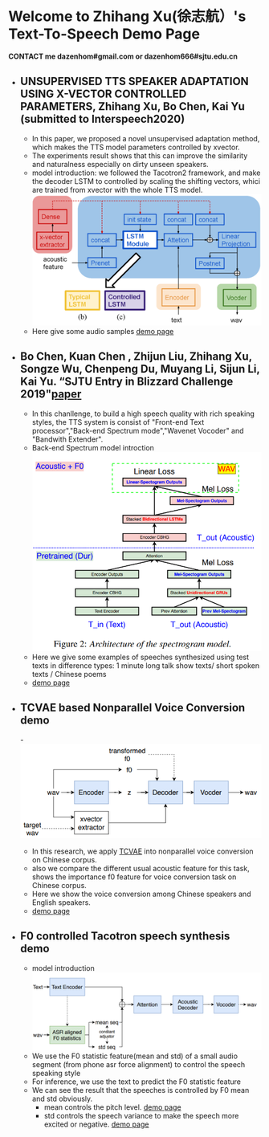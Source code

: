 # Welcome to Zhihang Xu(徐志航）'s Text-To-Speech Demo Page
**CONTACT me dazenhom#gmail.com or dazenhom666#sjtu.edu.cn**

- ## UNSUPERVISED TTS SPEAKER ADAPTATION USING X-VECTOR CONTROLLED PARAMETERS, Zhihang Xu, Bo Chen, Kai Yu (submitted to Interspeech2020)
  - In this paper, we proposed a novel unsupervised adaptation method, which makes the TTS model parameters controlled by xvector.
  - The experiments result shows that this can improve the similarity and naturalness especially on dirty unseen speakers.
  - model introduction: we followed the Tacotron2 framework, and make the decoder LSTM to controlled by scaling the shifting vectors, whici are trained from xvector with the whole TTS model.
  ![Image](/pic/xvec/tacotron.png)
  - Here give some audio samples
  [demo page](/htmls/xvec-tts.html)


- ## Bo Chen, Kuan Chen , Zhijun Liu, Zhihang Xu, Songze Wu, Chenpeng Du, Muyang Li, Sijun Li, Kai Yu. “SJTU Entry in Blizzard Challenge 2019"[paper](http://www.festvox.org/blizzard/bc2019/sjtu_blizzardchallenge2019.pdf)
  - In this chanllenge, to build a high speech quality with rich speaking styles, the TTS system is consist of "Front-end Text processor","Back-end Spectrum mode","Wavenet Vocoder" and "Bandwith Extender".
  - Back-end Spectrum model introction
  ![Image](/pic/bc2019/struc2.png)
  - Here we give some examples of speeches synthesized using test texts in difference types: 1 minute long talk show texts/ short spoken texts / Chinese poems
  - [demo page](/htmls/bc2019.html)


- ## TCVAE based Nonparallel Voice Conversion demo
  -![Image](/pic/vae-vc/tcvae.jpg)
  - In this research, we apply [TCVAE](https://arxiv.org/pdf/1802.04942.pdf) into nonparallel voice conversion on Chinese corpus.
  - also we compare the different usual acoustic feature for this task, shows the importance f0 feature for voice conversion task on Chinese corpus.
  - Here we show the voice conversion among Chinese speakers and English speakers.
  - [demo page](/htmls/vae-vc.html)


- ## F0 controlled Tacotron speech synthesis demo
  - model introduction
  ![Image](/pic/f0/f0-struc.png)
  - We use the F0 statistic feature(mean and std) of a small audio segment (from phone asr force alignment) to control the speech speaking style
  - For inference, we use the text to predict the F0 statistic feature
  - We can see the result that the speeches is controlled by F0 mean and std obviously.
    - mean controls the pitch level. [demo page](https://dazenhom.github.io/sjtu_tts_report/20181023/mean/mean.html)
    - std controls the speech variance to make the speech more excited or negative. [demo page](https://dazenhom.github.io/sjtu_tts_report/20181023/mean/mean.html)
